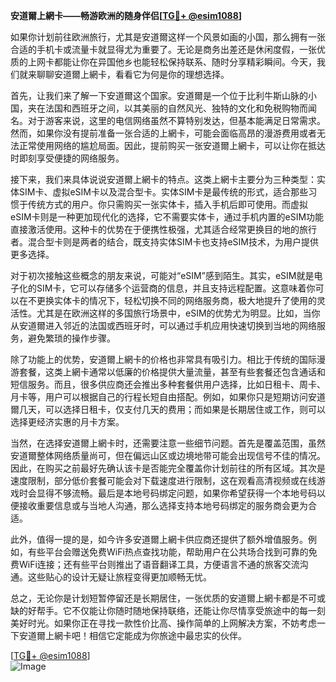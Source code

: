 **安道爾上網卡——畅游欧洲的随身伴侣[[TG💪+ @esim1088](https://t.me/s/esim1088)]**

如果你计划前往欧洲旅行，尤其是安道爾这样一个风景如画的小国，那么拥有一张合适的手机卡或流量卡就显得尤为重要了。无论是商务出差还是休闲度假，一张优质的上网卡都能让你在异国他乡也能轻松保持联系、随时分享精彩瞬间。今天，我们就来聊聊安道爾上網卡，看看它为何是你的理想选择。

首先，让我们来了解一下安道爾这个国家。安道爾是一个位于比利牛斯山脉的小国，夹在法国和西班牙之间，以其美丽的自然风光、独特的文化和免税购物而闻名。对于游客来说，这里的电信网络虽然不算特别发达，但基本能满足日常需求。然而，如果你没有提前准备一张合适的上網卡，可能会面临高昂的漫游费用或者无法正常使用网络的尴尬局面。因此，提前购买一张安道爾上網卡，可以让你在抵达时即刻享受便捷的网络服务。

接下来，我们来具体说说安道爾上網卡的特点。这类上網卡主要分为三种类型：实体SIM卡、虚拟eSIM卡以及混合型卡。实体SIM卡是最传统的形式，适合那些习惯于传统方式的用户。你只需购买一张实体卡，插入手机后即可使用。而虚拟eSIM卡则是一种更加现代化的选择，它不需要实体卡，通过手机内置的eSIM功能直接激活使用。这种卡的优势在于便携性极强，尤其适合经常更换目的地的旅行者。混合型卡则是两者的结合，既支持实体SIM卡也支持eSIM技术，为用户提供更多选择。

对于初次接触这些概念的朋友来说，可能对“eSIM”感到陌生。其实，eSIM就是电子化的SIM卡，它可以存储多个运营商的信息，并且支持远程配置。这意味着你可以在不更换实体卡的情况下，轻松切换不同的网络服务商，极大地提升了使用的灵活性。尤其是在欧洲这样的多国旅行场景中，eSIM的优势尤为明显。比如，当你从安道爾进入邻近的法国或西班牙时，可以通过手机应用快速切换到当地的网络服务，避免繁琐的操作步骤。

除了功能上的优势，安道爾上網卡的价格也非常具有吸引力。相比于传统的国际漫游套餐，这类上網卡通常以低廉的价格提供大量流量，甚至有些套餐还包含通话和短信服务。而且，很多供应商还会推出多种套餐供用户选择，比如日租卡、周卡、月卡等，用户可以根据自己的行程长短自由搭配。例如，如果你只是短期访问安道爾几天，可以选择日租卡，仅支付几天的费用；而如果是长期居住或工作，则可以选择更经济实惠的月卡方案。

当然，在选择安道爾上網卡时，还需要注意一些细节问题。首先是覆盖范围，虽然安道爾整体网络质量尚可，但在偏远山区或边境地带可能会出现信号不佳的情况。因此，在购买之前最好先确认该卡是否能完全覆盖你计划前往的所有区域。其次是速度限制，部分低价套餐可能会对下载速度进行限制，这在观看高清视频或在线游戏时会显得不够流畅。最后是本地号码绑定问题，如果你希望获得一个本地号码以便接收重要信息或与当地人沟通，那么选择支持本地号码绑定的服务商会更为合适。

此外，值得一提的是，如今许多安道爾上網卡供应商还提供了额外增值服务。例如，有些平台会赠送免费WiFi热点查找功能，帮助用户在公共场合找到可靠的免费WiFi连接；还有些平台则推出了语音翻译工具，方便语言不通的旅客交流沟通。这些贴心的设计无疑让旅程变得更加顺畅无忧。

总之，无论你是计划短暂停留还是长期居住，一张优质的安道爾上網卡都是不可或缺的好帮手。它不仅能让你随时随地保持联络，还能让你尽情享受旅途中的每一刻美好时光。如果你正在寻找一款性价比高、操作简单的上网解决方案，不妨考虑一下安道爾上網卡吧！相信它定能成为你旅途中最忠实的伙伴。

[[TG💪+ @esim1088](https://t.me/s/esim1088)]  
![Image](https://i.postimg.cc/4NQfJmqS/Snipaste-2025-05-13-00-14-12.png)